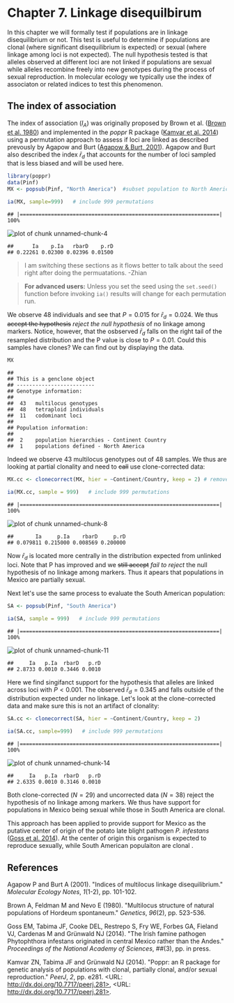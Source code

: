 


Chapter 7. Linkage disequilbirum
=====

In this chapter we will formally test if populations are in linkage
disequilibrium or not. This test is useful to determine if populations are
clonal (where significant disequilibrium is expected) or sexual (where linkage
among loci is not expected). The null hypothesis tested is that alleles
observed at different loci are not linked if populations are sexual while
alleles recombine freely  into new genotypes during the process of sexual
reproduction. In molecular ecology we typically use the index of associaton or
related indices to test this phenomenon.

The index of association
-----

The index of association ($I_A$) was originally proposed by Brown et al. (<a href="">Brown et al. 1980</a>) and implemented in the *poppr* R package (<a href="http://dx.doi.org/10.7717/peerj.281">Kamvar et al. 2014</a>) using a permutation approach to assess if loci are linked as described prevously by Agapow and Burt (<a href="">Agapow & Burt, 2001</a>). Agapow and Burt also described the index $\bar{r}_d$ that accounts for the number of loci sampled that is less biased and will be used here. 


```r
library(poppr)
data(Pinf)
MX <- popsub(Pinf, "North America")  #subset population to North America
```


```r
ia(MX, sample=999)   # include 999 permutations
```


```
## |================================================================| 100%
```

![plot of chunk unnamed-chunk-4](figure/unnamed-chunk-4.png) 

```
##      Ia    p.Ia   rbarD    p.rD 
## 0.22261 0.02300 0.02396 0.01500
```


> I am switching these sections as it flows better to talk about the seed right after doing the permuatations. -Zhian

> **For advanced users:** Unless you set the seed using the `set.seed()` function before invoking `ia()` results will change for each permutation run.

We observe 48 individuals and see that $P = 0.015$ for $\bar{r}_d = 0.024$. We thus ~~accept the hypothesis~~ *reject the null hypothesis* of no linkage among markers. Notice, however, that the osbserved $\bar{r}_d$ falls on the right tail of the resampled distribution and the P value is close to $P = 0.01$. Could this samples have clones? We can find out by displaying the data.


```r
MX
```

```
## 
## This is a genclone object
## -------------------------
## Genotype information:
## 
##  43   multilocus genotypes
##  48   tetraploid individuals
##  11   codominant loci
## 
## Population information:
## 
##  2    population hierarchies - Continent Country
##  1    populations defined - North America
```


Indeed we observe 43 multilocus genotypes out of 48 samples. We thus are looking at partial clonality and need to ~~call~~ use clone-corrected data:


```r
MX.cc <- clonecorrect(MX, hier = ~Continent/Country, keep = 2) # remove clones from Mexican population
```


```r
ia(MX.cc, sample = 999)   # include 999 permutations
```


```
## |================================================================| 100%
```

![plot of chunk unnamed-chunk-8](figure/unnamed-chunk-8.png) 

```
##       Ia     p.Ia    rbarD     p.rD 
## 0.079811 0.215000 0.008569 0.200000
```


Now $\bar{r}_d$ is located more centrally in the distribution expected from unlinked loci. Note that P has improved and we ~~still accept~~ *fail to reject* the null hypothesis of no linkage among markers. Thus it apears that populations in Mexico are partially sexual. 

Next let's use the same process to evaluate the South American population:


```r
SA <- popsub(Pinf, "South America")
```


```r
ia(SA, sample = 999)   # include 999 permutations
```


```
## |================================================================| 100%
```

![plot of chunk unnamed-chunk-11](figure/unnamed-chunk-11.png) 

```
##     Ia   p.Ia  rbarD   p.rD 
## 2.8733 0.0010 0.3446 0.0010
```


Here we find singifanct support for the hypothesis that alleles are linked across loci with $P < 0.001$. The observed $\bar{r}_d = 0.345$ and falls outside of the distribution expected under no linkage. Let's look at the clone-corrected data and make sure this is not an artifact of clonality:


```r
SA.cc <- clonecorrect(SA, hier = ~Continent/Country, keep = 2)
```


```r
ia(SA.cc, sample=999)   # include 999 permutations
```


```
## |================================================================| 100%
```

![plot of chunk unnamed-chunk-14](figure/unnamed-chunk-14.png) 

```
##     Ia   p.Ia  rbarD   p.rD 
## 2.6335 0.0010 0.3146 0.0010
```


Both clone-corrected ($N = 29$) and uncorrected data ($N = 38$) reject the hypothesis of no linkage among markers. We thus have support for populations in Mexico being sexual while those in South America are clonal. 

This approach has been applied to provide support for Mexico as the putative center of origin of the potato late blight pathogen *P. infestans* (<a href="">Goss et al. 2014</a>). At the center of origin this organism is expected to reproduce sexually, while South American populaiton are clonal . 

References
----------
Agapow P and Burt A (2001). "Indices of multilocus linkage
disequilibrium." _Molecular Ecology Notes_, *1*(1-2), pp. 101-102.

Brown A, Feldman M and Nevo E (1980). "Multilocus structure of
natural populations of Hordeum spontaneum." _Genetics_, *96*(2),
pp. 523-536.

Goss EM, Tabima JF, Cooke DEL, Restrepo S, Fry WE, Forbes GA,
Fieland VJ, Cardenas M and Grünwald NJ (2014). "The Irish famine
pathogen Phytophthora infestans originated in central Mexico
rather than the Andes." _Proceedings of the National Academy of
Sciences_, *##*(3), pp. in press.

Kamvar ZN, Tabima JF and Grünwald NJ (2014). "Poppr: an R package
for genetic analysis of populations with clonal, partially clonal,
and/or sexual reproduction." _PeerJ_, *2*, pp. e281. <URL:
http://dx.doi.org/10.7717/peerj.281>, <URL:
http://dx.doi.org/10.7717/peerj.281>.

